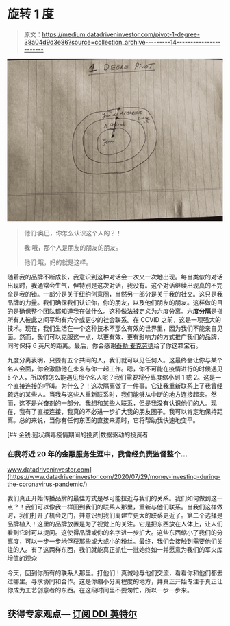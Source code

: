 # 旋转 1 度

> 原文：<https://medium.datadriveninvestor.com/pivot-1-degree-38a04d9d3e86?source=collection_archive---------14----------------------->

![](img/c67202b4705ed4f04879f8780c3743ee.png)

> 他们:奥巴，你怎么认识这个人的？！
> 
> 我:哦，那个人是朋友的朋友的朋友。
> 
> 他们:哦，妈的就是这样。

随着我的品牌不断成长，我意识到这种对话会一次又一次地出现。每当类似的对话出现时，我通常会生气，但特别是这次对话，我没有。这个对话继续出现真的不完全是我的错。一部分是关于纽约创意圈，当然另一部分是关于我的社交。这只是我品牌的力量。我们确保我们认识你，你的朋友，以及他们朋友的朋友。这样做的目的是确保整个团队都知道我在做什么。这种做法被定义为六度分离。**六度分隔**是指所有人彼此之间平均有六个或更少的社会联系。在 COVID 之前，这是一项强大的技术。现在，我们生活在一个这种技术不那么有效的世界里，因为我们不能亲自见面。然而，我们可以克服这一点，以更有效、更有影响力的方式推广我们的品牌，同时保持 6 英尺的距离。最后，你会感谢[泰勒·麦克劳德](https://medium.com/u/2e314bfb6a96?source=post_page-----38a04d9d3e86--------------------------------)给了你这颗宝石。

九度分离表明，只要有五个共同的人，我们就可以见任何人。这最终会让你与某个名人会面，你会激励他在未来与你一起工作。嗯，你不可能在疫情进行的时候遇见 5 个人，所以你怎么能遇见那个名人呢？我们需要将分离度缩小到 1 或 2。这是一个直接连接的呼叫。为什么？！这次隔离做了一件事。它让我重新联系上了我曾经疏远的某些人。当我与这些人重新联系时，我们能够从中断的地方连接起来。然而，这不是兴奋剂的一部分。我想和某些人联系，但是我没有认识他们的人。现在，我有了直接连接，我真的不必进一步扩大我的朋友圈子。我可以肯定地保持距离。总的来说，当你有任何东西的直接来源时，它将帮助我快速地变平。

[](https://www.datadriveninvestor.com/2020/07/29/money-investing-during-the-coronavirus-pandemic/) [## 金钱:冠状病毒疫情期间的投资|数据驱动的投资者

### 在我将近 20 年的金融服务生涯中，我曾经负责监督整个…

www.datadriveninvestor.com](https://www.datadriveninvestor.com/2020/07/29/money-investing-during-the-coronavirus-pandemic/) 

我们真正开始传播品牌的最佳方式是尽可能拉近与我们的关系。我们如何做到这一点？！我们可以像我一样回到我们的联系人那里，重新与他们联系。当我们这样做时，我们打开了机会之门，并意识到我们离建立更大的联系更近了。第二个选择是品牌植入！这里的品牌放置是为了视觉上的关注。它是把东西放在人体上，让人们看到它时可以提问。这使得品牌或你的名字进一步扩大。这些东西缩小了我们的分离度，可以一步一步地俘获那些或大或小的粉丝。最终，我们会接触到需要他们关注的人。有了这两样东西，我们就能真正抓住一批始终如一并愿意为我们的军火库增值的观众

今天，回到你所有的联系人那里。打他们！真诚地与他们交流，看看你和他们都去过哪里。寻求协同和合作。这是你缩小分离程度的地方，并真正开始专注于真正让你成为工艺创意者的东西。在这段时间里不要匆忙，所以一步一步来。

## 获得专家观点— [订阅 DDI 英特尔](https://datadriveninvestor.com/ddi-intel)